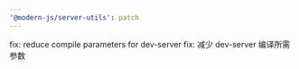 ```yaml
---
'@modern-js/server-utils': patch
---
```


fix: reduce compile parameters for dev-server
fix: 减少 dev-server 编译所需参数
